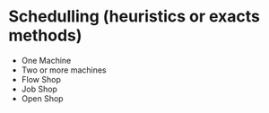 # Schedulling (heuristics or exacts methods)
* One Machine 
* Two or more machines
* Flow Shop 
* Job Shop
* Open Shop 
